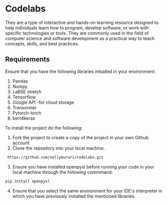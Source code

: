 # Codelabs

They are a type of interactive and hands-on learning resource designed to help individuals learn how to program, develop software, or work with specific technologies or tools. They are commonly used in the field of computer science and software development as a practical way to teach concepts, skills, and best practices.

## Requirements
Ensure that you have the following libraries intsalled in your environment:
1. Pandas
2. Numpy
3. LaBSE stretch
4. Tensorflow
5. Google API -for cloud storage
6. Transormer
7. Pytorch-torch
8. bert4keras

To install the project do the following:
1. Fork the project to create a copy of the project in your own Github account.
2. Clone the repository into your local machine.
 
 ```sh 
  https://github.com/nellymururi/codelabs.git
 ```
3. Ensure you have installed openpyxl before running your code in your local machine through the following commmand: 

 ```sh 
 pip install openpyxl
  ```

4. Ensure that you select the same environment for your IDE's interpreter in which you have previously installed the mentioned libraries.



